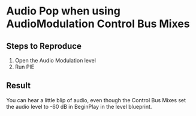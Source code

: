 # Audio Pop when using AudioModulation Control Bus Mixes

## Steps to Reproduce

1. Open the Audio Modulation level
2. Run PIE

## Result

You can hear a little blip of audio, even though the Control Bus Mixes set the
audio level to -60 dB in BeginPlay in the level blueprint.
